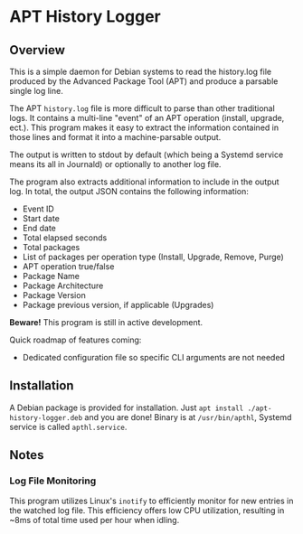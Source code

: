 # APT History Logger

## Overview

This is a simple daemon for Debian systems to read the history.log file produced by the Advanced Package Tool (APT) and produce a parsable single log line.

The APT `history.log` file is more difficult to parse than other traditional logs.
It contains a multi-line "event" of an APT operation (install, upgrade, ect.).
This program makes it easy to extract the information contained in those lines and format it into a machine-parsable output.

The output is written to stdout by default (which being a Systemd service means its all in Journald) or optionally to another log file.

The program also extracts additional information to include in the output log.
In total, the output JSON contains the following information:

- Event ID
- Start date
- End date
- Total elapsed seconds
- Total packages
- List of packages per operation type (Install, Upgrade, Remove, Purge)
- APT operation true/false
- Package Name
- Package Architecture
- Package Version
- Package previous version, if applicable (Upgrades)

**Beware!** This program is still in active development.

Quick roadmap of features coming:

- Dedicated configuration file so specific CLI arguments are not needed

## Installation

A Debian package is provided for installation. Just `apt install ./apt-history-logger.deb` and you are done!
Binary is at `/usr/bin/apthl`, Systemd service is called `apthl.service`.

## Notes

### Log File Monitoring

This program utilizes Linux's `inotify` to efficiently monitor for new entries in the watched log file.
This efficiency offers low CPU utilization, resulting in ~8ms of total time used per hour when idling.
